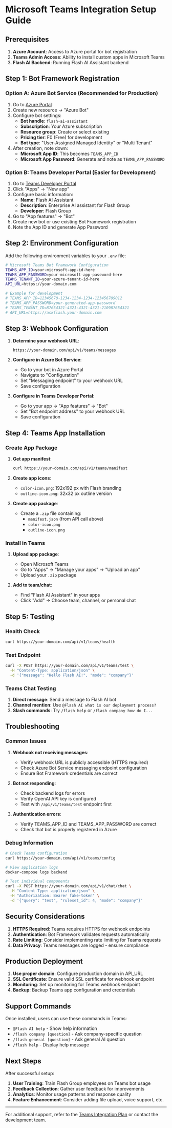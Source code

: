# Microsoft Teams Integration Setup Guide

## Prerequisites

1. **Azure Account**: Access to Azure portal for bot registration
2. **Teams Admin Access**: Ability to install custom apps in Microsoft Teams
3. **Flash AI Backend**: Running Flash AI Assistant backend

## Step 1: Bot Framework Registration

### Option A: Azure Bot Service (Recommended for Production)

1. Go to [Azure Portal](https://portal.azure.com)
2. Create new resource → "Azure Bot"
3. Configure bot settings:
   - **Bot handle**: `flash-ai-assistant`
   - **Subscription**: Your Azure subscription
   - **Resource group**: Create or select existing
   - **Pricing tier**: F0 (Free) for development
   - **Bot type**: "User-Assigned Managed Identity" or "Multi Tenant"
4. After creation, note down:
   - **Microsoft App ID**: This becomes `TEAMS_APP_ID`
   - **Microsoft App Password**: Generate and note as `TEAMS_APP_PASSWORD`

### Option B: Teams Developer Portal (Easier for Development)

1. Go to [Teams Developer Portal](https://dev.teams.microsoft.com)
2. Click "Apps" → "New app"
3. Configure basic information:
   - **Name**: Flash AI Assistant
   - **Description**: Enterprise AI assistant for Flash Group
   - **Developer**: Flash Group
4. Go to "App features" → "Bot"
5. Create new bot or use existing Bot Framework registration
6. Note the App ID and generate App Password

## Step 2: Environment Configuration

Add the following environment variables to your `.env` file:

```bash
# Microsoft Teams Bot Framework Configuration
TEAMS_APP_ID=your-microsoft-app-id-here
TEAMS_APP_PASSWORD=your-microsoft-app-password-here
TEAMS_TENANT_ID=your-azure-tenant-id-here
API_URL=https://your-domain.com

# Example for development
# TEAMS_APP_ID=12345678-1234-1234-1234-123456789012
# TEAMS_APP_PASSWORD=your-generated-app-password
# TEAMS_TENANT_ID=87654321-4321-4321-4321-210987654321
# API_URL=https://askflash.your-domain.com
```

## Step 3: Webhook Configuration

1. **Determine your webhook URL**:
   ```
   https://your-domain.com/api/v1/teams/messages
   ```

2. **Configure in Azure Bot Service**:
   - Go to your bot in Azure Portal
   - Navigate to "Configuration"
   - Set "Messaging endpoint" to your webhook URL
   - Save configuration

3. **Configure in Teams Developer Portal**:
   - Go to your app → "App features" → "Bot"
   - Set "Bot endpoint address" to your webhook URL
   - Save configuration

## Step 4: Teams App Installation

### Create App Package

1. **Get app manifest**:
   ```bash
   curl https://your-domain.com/api/v1/teams/manifest
   ```

2. **Create app icons**:
   - `color-icon.png`: 192x192 px with Flash branding
   - `outline-icon.png`: 32x32 px outline version

3. **Create app package**:
   - Create a `.zip` file containing:
     - `manifest.json` (from API call above)
     - `color-icon.png`
     - `outline-icon.png`

### Install in Teams

1. **Upload app package**:
   - Open Microsoft Teams
   - Go to "Apps" → "Manage your apps" → "Upload an app"
   - Upload your `.zip` package

2. **Add to team/chat**:
   - Find "Flash AI Assistant" in your apps
   - Click "Add" → Choose team, channel, or personal chat

## Step 5: Testing

### Health Check
```bash
curl https://your-domain.com/api/v1/teams/health
```

### Test Endpoint
```bash
curl -X POST https://your-domain.com/api/v1/teams/test \
  -H "Content-Type: application/json" \
  -d '{"message": "Hello Flash AI!", "mode": "company"}'
```

### Teams Chat Testing

1. **Direct message**: Send a message to Flash AI bot
2. **Channel mention**: Use `@Flash AI what is our deployment process?`
3. **Slash commands**: Try `/flash help` or `/flash company how do I...`

## Troubleshooting

### Common Issues

1. **Webhook not receiving messages**:
   - Verify webhook URL is publicly accessible (HTTPS required)
   - Check Azure Bot Service messaging endpoint configuration
   - Ensure Bot Framework credentials are correct

2. **Bot not responding**:
   - Check backend logs for errors
   - Verify OpenAI API key is configured
   - Test with `/api/v1/teams/test` endpoint first

3. **Authentication errors**:
   - Verify TEAMS_APP_ID and TEAMS_APP_PASSWORD are correct
   - Check that bot is properly registered in Azure

### Debug Information

```bash
# Check Teams configuration
curl https://your-domain.com/api/v1/teams/config

# View application logs
docker-compose logs backend

# Test individual components
curl -X POST https://your-domain.com/api/v1/chat/chat \
  -H "Content-Type: application/json" \
  -H "Authorization: Bearer fake-token" \
  -d '{"query": "test", "ruleset_id": 4, "mode": "company"}'
```

## Security Considerations

1. **HTTPS Required**: Teams requires HTTPS for webhook endpoints
2. **Authentication**: Bot Framework validates requests automatically
3. **Rate Limiting**: Consider implementing rate limiting for Teams requests
4. **Data Privacy**: Teams messages are logged - ensure compliance

## Production Deployment

1. **Use proper domain**: Configure production domain in API_URL
2. **SSL Certificate**: Ensure valid SSL certificate for webhook endpoint
3. **Monitoring**: Set up monitoring for Teams webhook endpoint
4. **Backup**: Backup Teams app configuration and credentials

## Support Commands

Once installed, users can use these commands in Teams:

- `@Flash AI help` - Show help information
- `/flash company [question]` - Ask company-specific question
- `/flash general [question]` - Ask general AI question
- `/flash help` - Display help message

## Next Steps

After successful setup:

1. **User Training**: Train Flash Group employees on Teams bot usage
2. **Feedback Collection**: Gather user feedback for improvements
3. **Analytics**: Monitor usage patterns and response quality
4. **Feature Enhancement**: Consider adding file upload, voice support, etc.

---

For additional support, refer to the [Teams Integration Plan](teams_integration_plan.md) or contact the development team. 